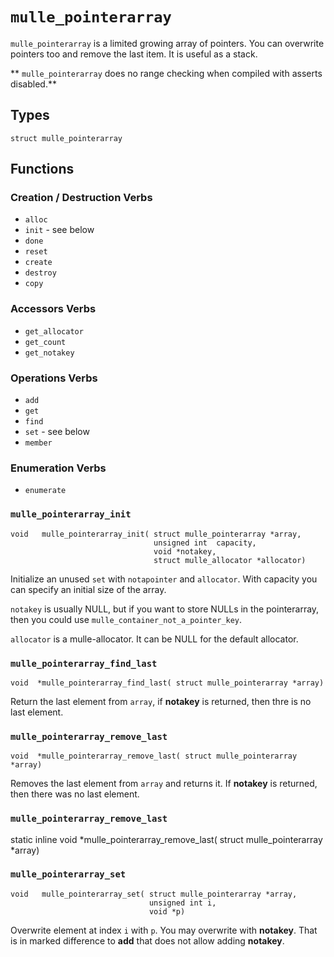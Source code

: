# `mulle_pointerarray`

`mulle_pointerarray` is a limited growing array of pointers. You can overwrite pointers too and remove the last item. It is useful as a stack.

** `mulle_pointerarray` does no range checking when compiled with asserts disabled.**


## Types

```
struct mulle_pointerarray
```

## Functions

### Creation / Destruction Verbs

* `alloc`
* `init` - see below
* `done`
* `reset` 
* `create` 
* `destroy`
* `copy`

### Accessors Verbs

* `get_allocator`
* `get_count`
* `get_notakey`

### Operations Verbs

* `add`
* `get`
* `find`
* `set` - see below
* `member`

### Enumeration Verbs

* `enumerate`
                       

### `mulle_pointerarray_init`

```
void   mulle_pointerarray_init( struct mulle_pointerarray *array,
                                unsigned int  capacity,
                                void *notakey,
                                struct mulle_allocator *allocator)
```

Initialize an unused `set` with `notapointer` and `allocator`. With capacity you can specify an initial size of the array.

`notakey` is usually NULL, but if you want to store NULLs in the pointerarray, then you could use `mulle_container_not_a_pointer_key`.

`allocator` is a mulle-allocator. It can be NULL for the default allocator. 



### `mulle_pointerarray_find_last`

```
void  *mulle_pointerarray_find_last( struct mulle_pointerarray *array)
```

Return the last element from `array`, if **notakey** is returned,
then thre is no last element.


### `mulle_pointerarray_remove_last`

```
void  *mulle_pointerarray_remove_last( struct mulle_pointerarray *array)
```

Removes the last element from `array` and returns it. If **notakey** is returned, then there was no last element.


### `mulle_pointerarray_remove_last`

static inline void  *mulle_pointerarray_remove_last( struct mulle_pointerarray *array)


### `mulle_pointerarray_set`

```
void   mulle_pointerarray_set( struct mulle_pointerarray *array,
                               unsigned int i,
                               void *p)
```

Overwrite element at index `i`  with `p`. You may overwrite with **notakey**. That is in marked difference to **add** that does not allow adding **notakey**.



